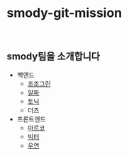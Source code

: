 # smody-git-mission

<br>

## smody팀을 소개합니다

- 백엔드
  - [조조그린](/jojogreen.md)
  - [알파](/alpha.md)
  - [토닉](/tonic.md)
  - 더즈
- 프론트엔드
  - [마르코](marco.md)
  - [빅터](./victor.md)
  - [우연](/ronci.md)
